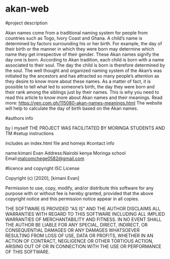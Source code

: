 # akan-web

#project description

Akan names come from a traditional naming system for people from countries such as Togo,
Ivory Coast and Ghana. A child’s name is determined by factors surrounding his or her birth.
For example, the day of their birth or the manner in which they were born may determine which
name they get irrespective of their gender. These Akan names signify the day one is born.
According to Akan tradition, each child is born with a name associated to their soul.
The day the child is born is therefore determined by the soul. The well thought and organized
naming system of the Akan’s was initiated by the ancestors and has attracted so many people’s
attention as they desire to know more about these names. As a matter of fact, it is possible
to tell what led to someone’s birth, the day they were born and their rank among the siblings
just by their names. This is why you need to read this article to know more about Akan names
and their meanings. Read more: https://yen.com.gh/115080-akan-names-meanings.html
The website will help to calculate the day of birth based on the Akan names.

#authors info

by i myself
THE PROJECT WAS FACILITATED BY MORINGA STUDENTS AND TM
#setup instructions

includes an index.html file and homejs
#contact info

name:kimani Evan
Address:Nairobi kenya
Moringa school
Email:malcomchege0582@gmail.com

#licence and copyright
ISC License

Copyright (c) [2020], [kimani Evan]

Permission to use, copy, modify, and/or distribute this software for any
purpose with or without fee is hereby granted, provided that the above
copyright notice and this permission notice appear in all copies.

THE SOFTWARE IS PROVIDED "AS IS" AND THE AUTHOR DISCLAIMS ALL WARRANTIES
WITH REGARD TO THIS SOFTWARE INCLUDING ALL IMPLIED WARRANTIES OF
MERCHANTABILITY AND FITNESS. IN NO EVENT SHALL THE AUTHOR BE LIABLE FOR
ANY SPECIAL, DIRECT, INDIRECT, OR CONSEQUENTIAL DAMAGES OR ANY DAMAGES
WHATSOEVER RESULTING FROM LOSS OF USE, DATA OR PROFITS, WHETHER IN AN
ACTION OF CONTRACT, NEGLIGENCE OR OTHER TORTIOUS ACTION, ARISING OUT OF
OR IN CONNECTION WITH THE USE OR PERFORMANCE OF THIS SOFTWARE.

